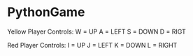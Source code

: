 # PythonGame

Yellow Player
Controls:
W = UP
A = LEFT
S = DOWN
D = RIGT

Red Player
Controls:
I = UP
J = LEFT
K = DOWN
L = RIGHT
